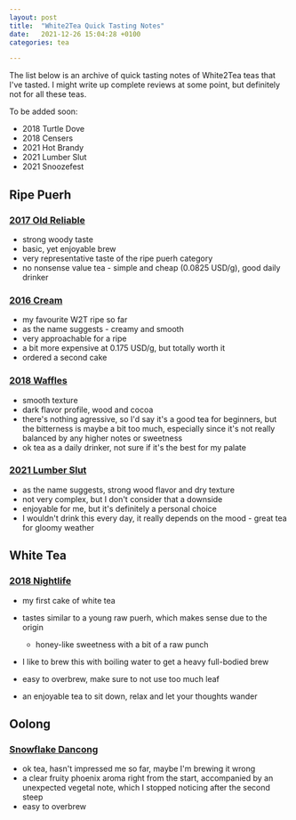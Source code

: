 ```yaml
---
layout: post
title:  "White2Tea Quick Tasting Notes"
date:   2021-12-26 15:04:28 +0100
categories: tea

---
```


The list below is an archive of quick tasting notes of White2Tea teas that I've tasted. I might write up complete reviews at some point, but definitely not for all these teas.

To be added soon:

- 2018 Turtle Dove
- 2018 Censers
- 2021 Hot Brandy
- 2021 Lumber Slut
- 2021 Snoozefest

## Ripe Puerh

### [2017 Old Reliable](https://white2tea.com/products/2017-old-reliable)

- strong woody taste
- basic, yet enjoyable brew
- very representative taste of the ripe puerh category
- no nonsense value tea - simple and cheap (0.0825 USD/g), good daily drinker

### [2016 Cream](https://white2tea.com/products/2016-cream)

- my favourite W2T ripe so far
- as the name suggests - creamy and smooth
- very approachable for a ripe
- a bit more expensive at 0.175 USD/g, but totally worth it
- ordered a second cake

### [2018 Waffles](https://white2tea.com/products/2018-waffles)

- smooth texture
- dark flavor profile, wood and cocoa
- there's nothing agressive, so I'd say it's a good tea for beginners, but the bitterness is maybe a bit too much, especially since it's not really balanced by any higher notes or sweetness
- ok tea as a daily drinker, not sure if it's the best for my palate

### [2021 Lumber Slut](https://white2tea.com/products/2021-lumber-slut)

- as the name suggests, strong wood flavor and dry texture
- not very complex, but I don't consider that a downside
- enjoyable for me, but it's definitely a personal choice
- I wouldn't drink this every day, it really depends on the mood - great tea for gloomy weather

## White Tea

### [2018 Nightlife](https://white2tea.com/products/2018-nightlife)

- my first cake of white tea
- tastes similar to a young raw puerh, which makes sense due to the origin
  - honey-like sweetness with a bit of a raw punch

- I like to brew this with boiling water to get a heavy full-bodied brew
- easy to overbrew, make sure to not use too much leaf
- an enjoyable tea to sit down, relax and let your thoughts wander

## Oolong

### [Snowflake Dancong](https://white2tea.com/products/snowflake-dancong-1)

- ok tea, hasn't impressed me so far, maybe I'm brewing it wrong
- a clear fruity phoenix aroma right from the start, accompanied by an unexpected vegetal note, which I stopped noticing after the second steep
- easy to overbrew

